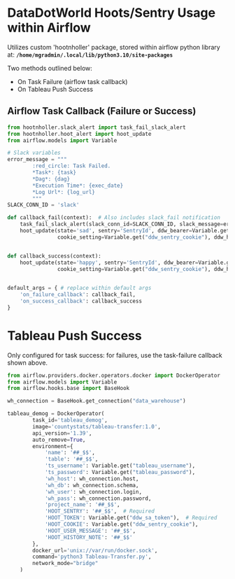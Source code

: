 # DataDotWorld Hoots/Sentry Usage within Airflow

Utilizes custom 'hootnholler' package, stored within airflow python library at: **`/home/mgradmin/.local/lib/python3.10/site-packages`**

Two methods outlined below:
* On Task Failure (airflow task callback)
* On Tableau Push Success

## Airflow Task Callback (Failure or Success)

```python
from hootnholler.slack_alert import task_fail_slack_alert
from hootnholler.hoot_alert import hoot_update    
from airflow.models import Variable

# Slack variables
error_message = """
        :red_circle: Task Failed. 
        *Task*: {task}  
        *Dag*: {dag} 
        *Execution Time*: {exec_date}  
        *Log Url*: {log_url} 
        """
SLACK_CONN_ID = 'slack'

def callback_fail(context):  # Also includes slack_fail notification
    task_fail_slack_alert(slack_conn_id=SLACK_CONN_ID, slack_message=error_message, context=context)
    hoot_update(state='sad', sentry='SentryId', ddw_bearer=Variable.get("ddw_sa_token"),
                cookie_setting=Variable.get("ddw_sentry_cookie"), ddw_history_note="Sent from testingHoot.py")


def callback_success(context):
    hoot_update(state='happy', sentry='SentryId', ddw_bearer=Variable.get("ddw_sa_token"),
                cookie_setting=Variable.get("ddw_sentry_cookie"), ddw_history_note="Sent from testingHoot.py")
    

default_args = { # replace within default args
    'on_failure_callback': callback_fail,
    'on_success_callback': callback_success
}
```
# Tableau Push Success
Only configured for task success: for failures, use the task-failure callback shown above. 

```python
from airflow.providers.docker.operators.docker import DockerOperator
from airflow.models import Variable
from airflow.hooks.base import BaseHook

wh_connection = BaseHook.get_connection("data_warehouse")

tableau_demog = DockerOperator(
        task_id='tableau_demog',
        image='countystats/tableau-transfer:1.0',
        api_version='1.39',
        auto_remove=True,
        environment={
            'name': '##_$$',
            'table': '##_$$',
            'ts_username': Variable.get("tableau_username"),
            'ts_password': Variable.get("tableau_password"),
            'wh_host': wh_connection.host,
            'wh_db': wh_connection.schema,
            'wh_user': wh_connection.login,
            'wh_pass': wh_connection.password,
            'project_name': '##_$$',
            'HOOT_SENTRY': '##_$$',  # Required 
            'HOOT_TOKEN': Variable.get("ddw_sa_token"),  # Required
            'HOOT_COOKIE': Variable.get("ddw_sentry_cookie"),
            'HOOT_USER_MESSAGE': '##_$$',
            'HOOT_HISTORY_NOTE': '##_$$'
        },
        docker_url='unix://var/run/docker.sock',
        command='python3 Tableau-Transfer.py',
        network_mode="bridge"
    )
```
